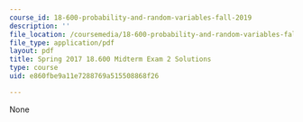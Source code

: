 ```yaml
---
course_id: 18-600-probability-and-random-variables-fall-2019
description: ''
file_location: /coursemedia/18-600-probability-and-random-variables-fall-2019/e860fbe9a11e7288769a515508868f26_MIT18_600F19_mid2_2017_soln.pdf
file_type: application/pdf
layout: pdf
title: Spring 2017 18.600 Midterm Exam 2 Solutions
type: course
uid: e860fbe9a11e7288769a515508868f26

---
```

None